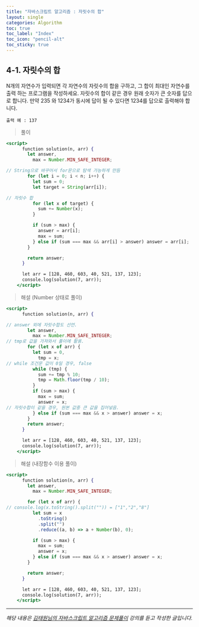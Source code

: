 ```yaml
---
title: "자바스크립트 알고리즘 : 자릿수의 합"
layout: single
categories: Algorithm
toc: true
toc_label: "Index"
toc_icon: "pencil-alt"
toc_sticky: true
---
```


## 4-1. 자릿수의 합

N개의 자연수가 입력되면 각 자연수의 자릿수의 합을 구하고, 그 합이 최대인 자연수를 출력
하는 프로그램을 작성하세요. 자릿수의 합이 같은 경우 원래 숫자가 큰 숫자를 답으로 합니다.
만약 235 와 1234가 동시에 답이 될 수 있다면 1234를 답으로 출력해야 합니다.

`출력 예 : 137`

> 풀이

```jsx
<script>
      function solution(n, arr) {
        let answer,
          max = Number.MIN_SAFE_INTEGER;

// String으로 바꾸어서 for문으로 탐색 가능하게 만듬
        for (let i = 0; i < n; i++) {
          let sum = 0;
          let target = String(arr[i]);

// 자릿수 합
          for (let x of target) {
            sum += Number(x);
          }

          if (sum > max) {
            answer = arr[i];
            max = sum;
          } else if (sum === max && arr[i] > answer) answer = arr[i];
        }

        return answer;
      }

      let arr = [128, 460, 603, 40, 521, 137, 123];
      console.log(solution(7, arr));
    </script>
```

> 해설 (Number 상태로 풀이)

```jsx
<script>
      function solution(n, arr) {

// answer 외에 자릿수합도 선언.
        let answer,
          max = Number.MIN_SAFE_INTEGER;
// tmp로 값을 가져와서 풀이에 활용.
        for (let x of arr) {
          let sum = 0,
            tmp = x;
// while 조건문 값이 0일 경우, false
          while (tmp) {
            sum += tmp % 10;
            tmp = Math.floor(tmp / 10);
          }
          if (sum > max) {
            max = sum;
            answer = x;
// 자릿수합이 같을 경우, 원본 값중 큰 값을 집어넣음.
          } else if (sum === max && x > answer) answer = x;
        }
        return answer;
      }

      let arr = [128, 460, 603, 40, 521, 137, 123];
      console.log(solution(7, arr));
    </script>
```

> 해설 (내장함수 이용 풀이)

```jsx
<script>
      function solution(n, arr) {
        let answer,
          max = Number.MIN_SAFE_INTEGER;

        for (let x of arr) {
// console.log(x.toString().split("")) = ["1","2","8"]
          let sum = x
            .toString()
            .split("")
            .reduce((a, b) => a + Number(b), 0);

          if (sum > max) {
            max = sum;
            answer = x;
          } else if (sum === max && x > answer) answer = x;
        }

        return answer;
      }

      let arr = [128, 460, 603, 40, 521, 137, 123];
      console.log(solution(7, arr));
    </script>
```

---

_해당 내용은 [김태원님의 자바스크립트 알고리즘 문제풀이](https://www.inflearn.com/course/%EC%9E%90%EB%B0%94%EC%8A%A4%ED%81%AC%EB%A6%BD%ED%8A%B8-%EC%95%8C%EA%B3%A0%EB%A6%AC%EC%A6%98-%EB%AC%B8%EC%A0%9C%ED%92%80%EC%9D%B4/dashboard) 강의를 듣고 작성한 글입니다._
